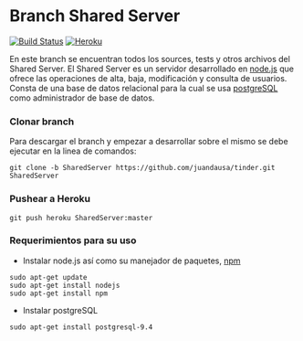# Branch Shared Server

[![Build Status](https://travis-ci.com/juandausa/tinder.svg?token=BQqpkHq7v8pQHzVJzZjB&branch=SharedServer)](https://travis-ci.com/juandausa/tinder)
[![Heroku](http://heroku-badge.herokuapp.com/?app=angularjs-crypto&style=flat&svg=1)](https://heroku-badge.herokuapp.com/?app=enigmatic-scrubland-75073)


En este branch se encuentran todos los sources, tests y otros archivos del Shared Server.
El Shared Server es un servidor desarrollado en [node.js](https://nodejs.org) que ofrece las operaciones de alta, baja, modificación y consulta de usuarios. Consta de una base de datos relacional para la cual se usa [postgreSQL](http://www.postgresql.org/) como administrador de base de datos.

### Clonar branch

Para descargar el branch y empezar a desarrollar sobre el mismo se debe ejecutar en la linea de comandos:

`git clone -b SharedServer https://github.com/juandausa/tinder.git SharedServer`


### Pushear a Heroku

`git push heroku SharedServer:master`


### Requerimientos para su uso

* Instalar node.js así como su manejador de paquetes, [npm](https://www.npmjs.com/)
``` 
sudo apt-get update
sudo apt-get install nodejs
sudo apt-get install npm
```

* Instalar postgreSQL
```
sudo apt-get install postgresql-9.4
```


